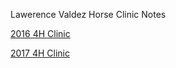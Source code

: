

Lawerence Valdez Horse Clinic Notes

[2016 4H Clinic](4h-clinic-2016)

[2017 4H Clinic](4h-clinic-2017)
